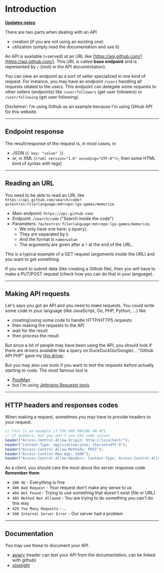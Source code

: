 # Introduction

**[Updates notes](index.md)**

There are two parts when dealing with an API

* creation (if you are not using an existing one)
* utilization (simply read the documentation and use it)

An API is available (=served) at an URL like [https://api.github.com/](https://api.github.com/). This URL is called **base endpoint** and is represented by `/` (root) in the API documentation).

You can view an endpoint as a sort of seller specialized in one kind of request. For instance, you may have an endpoint `/users` handling all requests related to the users. This endpoint can delegate some requests to other sellers (endpoints) like `/user/followers` (get user followers) or `/user/following` (get user following).

*Disclaimer*: I'm using Github as an example because I'm using Github API for this website.

<hr class="sl">

## Endpoint response

The result/response of the request is, in most cases, in

* JSON (`{ key: "value" }`)
* or, in XML (`<?xml version="1.0" encoding="UTF-8"?>`, then some HTML kind of syntax with tags)

<hr class="sr">

## Reading an URL

You need to be able to read an URL like `https://api.github.com/search/code?q=test+in:file+language:md+repo:lgs-games/memorize`

* Main endpoint: `https://api.github.com/`
* Endpoint: `/search/code` ("Search inside the code")
* Parameters: `?q=test+in:file+language:md+repo:lgs-games/memorize`,
  * We only have one here: `q` (query).
  * They are separated by `&`
  * And the format is `name=value`
  * The arguments are given after a `?` at the end of the URL.

This is a typical example of a GET request (arguments inside the URL) and you want to get something.

If you want to submit data (like creating a Github file), then you will have to make a PUT/POST request (check how you can do that in your language).

<hr class="sl">

## Making API requests

Let's says you got an API and you need to make requests. You could write some code in your language (like JavaScript, Go, PHP, Python, ...) like

* creating/using some code to handle HTTP/HTTPS requests
* then making the requests to the API
* wait for the result
* then process the result

But since a lot of people may have been using the API, you should look if there are drivers available like a query on DuckDuckGo/Google/... "Github API PHP" gave my [this driver](https://github.com/KnpLabs/php-github-api).

But you may also use tools if you want to test the requests before actually starting to code. The most famous tool is

* [PostMan](https://www.postman.com/)
* but I'm using [Jetbrains Requests tools](jetbrains.md)

<hr class="sl">

## HTTP headers and responses codes

When making a request, sometimes you may have to provide headers to your request.

```php
// this is an example if YOU ARE MAKING AN API
// of headers, but you won't use the same values
header("Access-Control-Allow-Origin: http://localhost/");
header("Content-Type: application/json; charset=UTF-8");
header("Access-Control-Allow-Methods: POST");
header("Access-Control-Max-Age: 3600");
header("Access-Control-Allow-Headers: Content-Type, Access-Control-Allow-Headers, Authorization, X-Requested-With");
```

As a client, you should care the most about the server response code. **Remember them**

* `200 OK` - Everything is fine
* `400 Bad Request` - Your request don't make any sense to us
* `404 Not Found` - Trying to use something that doesn't exist (file or URL)
* `405 Method Not Allowed` - You are trying to do something you can't do this way
* `429 Too Many Requests` - ...
* `500 Internal Server Error` - Our server had a problem

<hr class="sl">

## Documentation

You may use these to document your API.

* [apiary](https://apiary.io/) (reader can test your API from the documentation, can be linked with github)
* [stoplight](https://stoplight.io/)